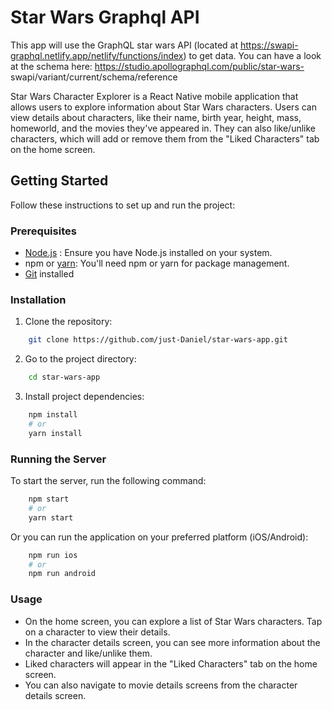# Star Wars Graphql API
This app will use the GraphQL star wars API (located at https://swapi-graphql.netlify.app/netlify/functions/index) to get data. You can have a look at the schema here: https://studio.apollographql.com/public/star-wars-
swapi/variant/current/schema/reference

Star Wars Character Explorer is a React Native mobile application that allows users to explore information about Star Wars characters. Users can view details about characters, like their name, birth year, height, mass, homeworld, and the movies they've appeared in. They can also like/unlike characters, which will add or remove them from the "Liked Characters" tab on the home screen.

## Getting Started

Follow these instructions to set up and run the project:

### Prerequisites

- [Node.js](https://nodejs.org/en/download) : Ensure you have Node.js installed on your system.
- npm or [yarn](https://classic.yarnpkg.com/lang/en/docs/install/): You'll need npm or yarn for package management.
- [Git](https://git-scm.com/downloads) installed
### Installation

1. Clone the repository:

```bash
    git clone https://github.com/just-Daniel/star-wars-app.git
```

2. Go to the project directory:

```bash
    cd star-wars-app
```

3. Install project dependencies:

```bash
    npm install
    # or
    yarn install
```

### Running the Server

To start the server, run the following command:

```bash
    npm start
    # or
    yarn start
```

Or you can run the application on your preferred platform (iOS/Android):

```bash
    npm run ios
    # or
    npm run android

```

### Usage
- On the home screen, you can explore a list of Star Wars characters. Tap on a character to view their details.
- In the character details screen, you can see more information about the character and like/unlike them.
- Liked characters will appear in the "Liked Characters" tab on the home screen.
- You can also navigate to movie details screens from the character details screen.

